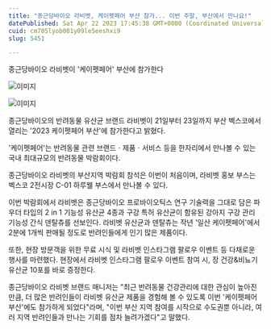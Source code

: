 ```yaml
---
title: "종근당바이오 라비벳, 케이펫페어 부산 참가... 이번 주말, 부산에서 만나요!"
datePublished: Sat Apr 22 2023 17:45:38 GMT+0000 (Coordinated Universal Time)
cuid: cm705lyob001y09le5eeshxi9
slug: 5451

---
```



종근당바이오 라비벳이 '케이펫페어' 부산에 참가한다

![이미지](https://cdn.hashnode.com/res/hashnode/image/upload/v1739258505401/111d80fe-c77c-41b5-9232-6694d2486fcc.jpeg)

![이미지](https://cdn.hashnode.com/res/hashnode/image/upload/v1739258507670/1f7d123a-bb4e-4fd5-bb87-734373c8043d.jpeg)

종근당바이오의 반려동물 유산균 브랜드 라비벳이 21일부터 23일까지 부산 벡스코에서 열리는 '2023 케이펫페어 부산'에 참가한다고 밝혔다.

'케이펫페어'는 반려동물 관련 브랜드ㆍ제품ㆍ서비스 등을 한자리에서 만나볼 수 있는 국내 최대규모의 반려동물 박람회이다.

종근당바이오 라비벳의 부산지역 박람회 참석은 이번이 처음이며, 라비벳 홍보 부스는 벡스코 2전시장 C-01 하루웰 부스에서 만나볼 수 있다.

이번 박람회에서 라비벳은 종근당바이오 프로바이오틱스 연구 기술력을 그대로 담은 파우더 타입의 2 in 1 기능성 유산균 4종과 구강 특허 유산균이 함유된 강아지 구강 관리 기능성 간식 덴탈츄를 선보인다. 라비벳 유산균과 덴탈츄는 작년 '일산 케이펫페어'에서 2분에 1개씩 판매될 정도로 반려인들에게 인기 많은 제품이다.

또한, 현장 방문객을 위한 무료 시식 및 라비벳 인스타그램 팔로우 이벤트 등 다채로운 행사를 마련했다. 현장에서 라비벳 인스타그램 팔로우 이벤트 참여 시, 장 건강&비뇨기 유산균 10포를 바로 증정한다.

종근당바이오 라비벳 브랜드 매니저는 "최근 반려동물 건강관리에 대한 관심이 높아진 만큼, 더 많은 반려인들이 라비벳 유산균 제품을 경험해 볼 수 있도록 이번 '케이펫페어 부산'에도 참가하게 되었다"라며, "이번 부산 지역 참여를 시작으로 수도권뿐 아니라, 여러 지역 반려인들과 만나는 기회를 점차 늘려가겠다"고 말했다.